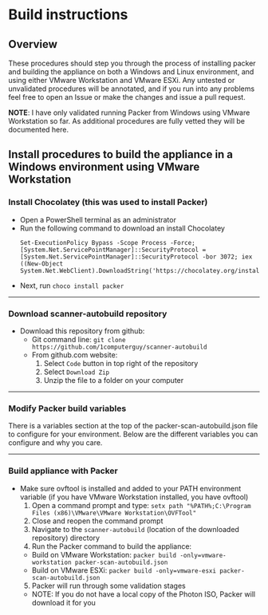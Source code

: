 # Build instructions

## Overview
These procedures should step you through the process of installing packer and building the appliance on both a Windows and Linux environment, and using either VMware Workstation and VMware ESXi. Any untested or unvalidated procedures will be annotated, and if you run into any problems feel free to open an Issue or make the changes and issue a pull request.

__NOTE__: I have only validated running Packer from Windows using VMware Workstation so far. As additional procedures are fully vetted they will be documented here.

## Install procedures to build the appliance in a Windows environment using VMware Workstation

### Install Chocolatey (this was used to install Packer)
 - Open a PowerShell terminal as an administrator
 - Run the following command to download an install Chocolatey
   ```
   Set-ExecutionPolicy Bypass -Scope Process -Force; [System.Net.ServicePointManager]::SecurityProtocol = [System.Net.ServicePointManager]::SecurityProtocol -bor 3072; iex ((New-Object System.Net.WebClient).DownloadString('https://chocolatey.org/install.ps1'))
   ```
 - Next, run `choco install packer`

---

### Download scanner-autobuild repository
 - Download this repository from github:
   - Git command line: `git clone https://github.com/1computerguy/scanner-autobuild`
   - From github.com website:
     1) Select `Code` button in top right of the repository
     2) Select `Download Zip`
     3) Unzip the file to a folder on your computer

---

### Modify Packer build variables
There is a variables section at the top of the packer-scan-autobuild.json file to configure for your environment. Below are the different variables you can configure and why you care.

---

### Build appliance with Packer
 - Make sure ovftool is installed and added to your PATH environment variable (if you have VMware Workstation installed, you have ovftool)
   1) Open a command prompt and type: `setx path "%PATH%;C:\Program Files (x86)\VMware\VMware Workstation\OVFTool"`
   2) Close and reopen the command prompt
   3) Navigate to the `scanner-autobuild` (location of the downloaded repository) directory
   4) Run the Packer command to build the appliance:
     - Build on VMware Workstation: `packer build -only=vmware-workstation packer-scan-autobuild.json`
     - Build on VMware ESXi: `packer build -only=vmware-esxi packer-scan-autobuild.json`
   5) Packer will run through some validation stages
     - NOTE: If you do not have a local copy of the Photon ISO, Packer will download it for you

